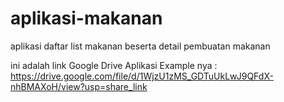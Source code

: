 # aplikasi-makanan
aplikasi daftar list makanan beserta detail pembuatan makanan

ini adalah link Google Drive Aplikasi Example nya : https://drive.google.com/file/d/1WjzU1zMS_GDTuUkLwJ9QFdX-nhBMAXoH/view?usp=share_link
